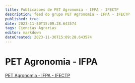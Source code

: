 ```yaml
---
title: Publicacoes de PET Agronomia - IFPA - IFECTP 
description: feed do grupo PET Agronomia - IFPA - IFECTP
published: true
date: 2023-11-30T15:09:28.643574
tags: Ciencias Agrarias
editor: markdown
dateCreated: 2023-11-30T15:09:28.643574
---
```


# PET Agronomia - IFPA
[PET Agronomia - IFPA - IFECTP](/grupo/101PETAgronomiaIFPAIFECTP.md)